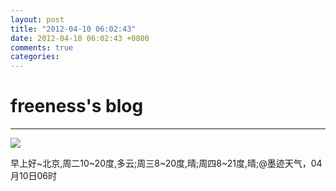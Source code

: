 ```yaml
---
layout: post
title: "2012-04-10 06:02:43"
date: 2012-04-10 06:02:43 +0800
comments: true
categories: 
---
```


# freeness's blog

----------

![](http://okqmqrbgo.bkt.clouddn.com/201204100602431.jpg)

>
早上好~北京,周二10~20度,多云;周三8~20度,晴;周四8~21度,晴;@墨迹天气，04月10日06时